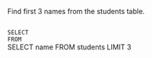 Find first 3 names from the students table.



<codeblock language="sql" dbName="students1.db" type="exercise" testMode="fixedInput">
<code>
SELECT
FROM
</code>

<solution>
SELECT name
FROM students
LIMIT 3
</solution>
</codeblock>